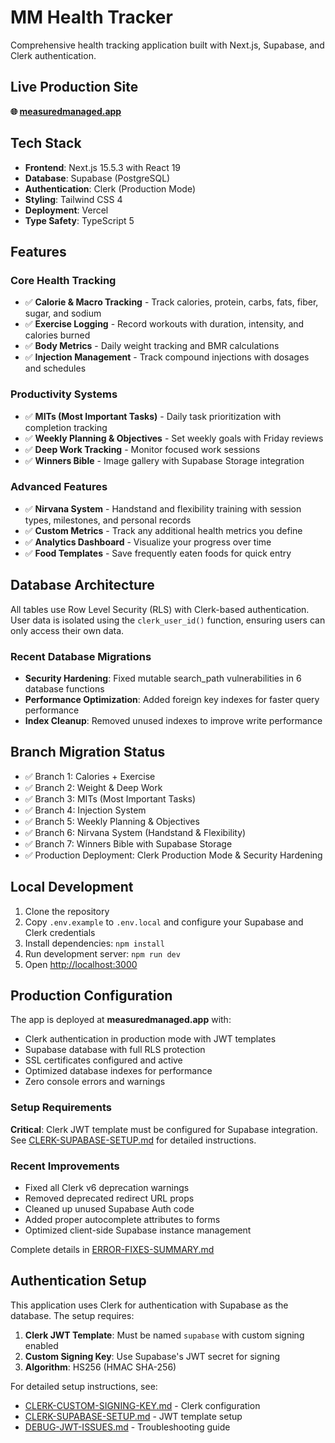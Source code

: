# MM Health Tracker

Comprehensive health tracking application built with Next.js, Supabase, and Clerk authentication.

## Live Production Site

**🌐 [measuredmanaged.app](https://measuredmanaged.app)**

## Tech Stack 

- **Frontend**: Next.js 15.5.3 with React 19
- **Database**: Supabase (PostgreSQL)
- **Authentication**: Clerk (Production Mode)
- **Styling**: Tailwind CSS 4
- **Deployment**: Vercel
- **Type Safety**: TypeScript 5

## Features

### Core Health Tracking
- ✅ **Calorie & Macro Tracking** - Track calories, protein, carbs, fats, fiber, sugar, and sodium
- ✅ **Exercise Logging** - Record workouts with duration, intensity, and calories burned
- ✅ **Body Metrics** - Daily weight tracking and BMR calculations
- ✅ **Injection Management** - Track compound injections with dosages and schedules

### Productivity Systems
- ✅ **MITs (Most Important Tasks)** - Daily task prioritization with completion tracking
- ✅ **Weekly Planning & Objectives** - Set weekly goals with Friday reviews
- ✅ **Deep Work Tracking** - Monitor focused work sessions
- ✅ **Winners Bible** - Image gallery with Supabase Storage integration

### Advanced Features
- ✅ **Nirvana System** - Handstand and flexibility training with session types, milestones, and personal records
- ✅ **Custom Metrics** - Track any additional health metrics you define
- ✅ **Analytics Dashboard** - Visualize your progress over time
- ✅ **Food Templates** - Save frequently eaten foods for quick entry

## Database Architecture

All tables use Row Level Security (RLS) with Clerk-based authentication. User data is isolated using the `clerk_user_id()` function, ensuring users can only access their own data.

### Recent Database Migrations

- **Security Hardening**: Fixed mutable search_path vulnerabilities in 6 database functions
- **Performance Optimization**: Added foreign key indexes for faster query performance
- **Index Cleanup**: Removed unused indexes to improve write performance

## Branch Migration Status

- ✅ Branch 1: Calories + Exercise
- ✅ Branch 2: Weight & Deep Work
- ✅ Branch 3: MITs (Most Important Tasks)
- ✅ Branch 4: Injection System
- ✅ Branch 5: Weekly Planning & Objectives
- ✅ Branch 6: Nirvana System (Handstand & Flexibility)
- ✅ Branch 7: Winners Bible with Supabase Storage
- ✅ Production Deployment: Clerk Production Mode & Security Hardening

## Local Development

1. Clone the repository
2. Copy `.env.example` to `.env.local` and configure your Supabase and Clerk credentials
3. Install dependencies: `npm install`
4. Run development server: `npm run dev`
5. Open [http://localhost:3000](http://localhost:3000)

## Production Configuration

The app is deployed at **measuredmanaged.app** with:
- Clerk authentication in production mode with JWT templates
- Supabase database with full RLS protection
- SSL certificates configured and active
- Optimized database indexes for performance
- Zero console errors and warnings

### Setup Requirements

**Critical**: Clerk JWT template must be configured for Supabase integration.
See [CLERK-SUPABASE-SETUP.md](CLERK-SUPABASE-SETUP.md) for detailed instructions.

### Recent Improvements

- Fixed all Clerk v6 deprecation warnings
- Removed deprecated redirect URL props
- Cleaned up unused Supabase Auth code
- Added proper autocomplete attributes to forms
- Optimized client-side Supabase instance management

Complete details in [ERROR-FIXES-SUMMARY.md](ERROR-FIXES-SUMMARY.md)

## Authentication Setup

This application uses Clerk for authentication with Supabase as the database. The setup requires:

1. **Clerk JWT Template**: Must be named `supabase` with custom signing enabled
2. **Custom Signing Key**: Use Supabase's JWT secret for signing
3. **Algorithm**: HS256 (HMAC SHA-256)

For detailed setup instructions, see:
- [CLERK-CUSTOM-SIGNING-KEY.md](CLERK-CUSTOM-SIGNING-KEY.md) - Clerk configuration
- [CLERK-SUPABASE-SETUP.md](CLERK-SUPABASE-SETUP.md) - JWT template setup
- [DEBUG-JWT-ISSUES.md](DEBUG-JWT-ISSUES.md) - Troubleshooting guide

